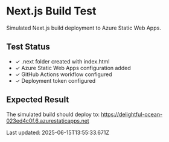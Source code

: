 # Next.js Build Test

Simulated Next.js build deployment to Azure Static Web Apps.

## Test Status
- ✓ .next folder created with index.html
- ✓ Azure Static Web Apps configuration added
- ✓ GitHub Actions workflow configured
- ✓ Deployment token configured

## Expected Result
The simulated build should deploy to: https://delightful-ocean-023ed4c0f.6.azurestaticapps.net

Last updated: 2025-06-15T13:55:33.671Z
